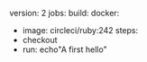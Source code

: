 version: 2
jobs:
build:
docker:
- image: circleci/ruby:242
steps:
- checkout
- run: echo"A first hello"
